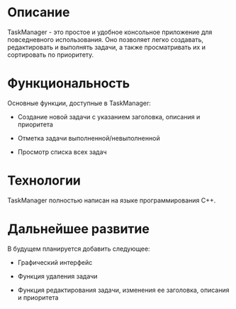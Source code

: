 # Описание
TaskManager - это простое и удобное консольное приложение для повседневного использования. Оно позволяет легко создавать, редактировать и выполнять задачи, а также просматривать их и сортировать по приоритету.
# Функциональность
Основные функции, доступные в TaskManager:
- Создание новой задачи с указанием заголовка, описания и приоритета

- Отметка задачи выполненной/невыполненной

- Просмотр списка всех задач
# Технологии
TaskManager полностью написан на языке программирования C++.
# Дальнейшее развитие
В будущем планируется добавить следующее:
- Графический интерфейс

- Функция удаления задачи

- Функция редактирования задачи, изменения ее заголовка, описания и приоритета
